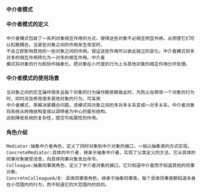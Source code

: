 #### 中介者模式
 
 #### 中介者模式的定义
    中介者模式包装了一系列对象相互作用的方式，使得这些对象不必相互明显作用。从而使它们可以松散耦合。当某些对象之间的作用发生改变时，
    不会立即影响其他的一些对象之间的作用。保证这些作用可以彼此独立的变化。中介者模式将多对多的相互作用转化为一对多的相互作用。中介者
    模式将对象的行为和协作抽象化，把对象在小尺度的行为上与其他对象的相互作用分开处理。
     
#### 中介者模式的使用场景
    当对象之间的交互操作很多且每个对象的行为操作都依赖彼此时，为防止在修改一个对象的行为时，同时涉及修改很多其他对象的行为，可采用
    中介者模式，来解决紧耦合问题。该模式将对象之间的多对多关系变成一对多关系，中介者对象将系统从网络结构变成以调停者为中心的星形结构，
    达到降低系统的复杂性，提交可拓展性的作用。
  
#### 角色介绍
    Mediator:抽象中介者角色，定义了同时对象到中介对象的接口，一般以抽象类的方式实现。
    ConcreteMediator:具体的中介者，继承于抽象中介者，实现了父类定义的方法，它从具体的同事对象接受消息，向具体同事对象发出命令。
    Colleague:抽象同事类角色，定义了中介者对象的接口，它只知道中介者而不知道其他的同事对象。
    ConcreteColleagueA/B: 具体同事类角色，继承于抽象同事类，每个具体同事类都知道本身在小范围内的行为，而不知道它的大范围内的目的。
    

